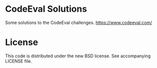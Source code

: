 CodeEval Solutions
===================

Some solutions to the CodeEval challenges.
https://www.codeeval.com/

License
=======

This code is distributed under the new BSD license.
See accompanying LICENSE file.
